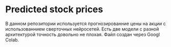 # Predicted stock prices

В данном репозитории используется прогнозированние цены на акции с использованнием 
сверточных нейросетей. Есть две модели с разной архитектурой точность довольно не плохая.
Файл создан через Googl Colab.
